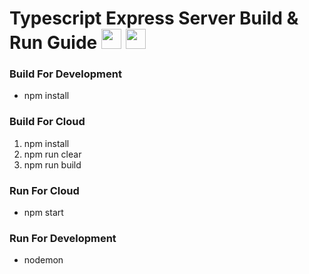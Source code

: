 # Typescript Express Server Build & Run Guide <img src="https://upload.wikimedia.org/wikipedia/commons/thumb/4/4c/Typescript_logo_2020.svg/1200px-Typescript_logo_2020.svg.png" style="width:2rem;"> <img src="https://img.icons8.com/fluency/48/null/node-js.png" style="width:2rem;">


<h3>Build For Development</h3>
<ul>
<li>npm install</li>
</ul>

<h3>Build For Cloud</h3>
<ol>
<li>npm install</li>
<li>npm run clear</li>
<li>npm run build</li>
</ol>

<h3>Run For Cloud</h3>
<ul>
<li>npm start</li>
</ul>

<h3>Run For Development</h3>
<ul>
<li>nodemon</li>
</ul>
